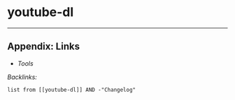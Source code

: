 # youtube-dl

---

## Appendix: Links

* *Tools*

*Backlinks:*

````dataview
list from [[youtube-dl]] AND -"Changelog"
````
